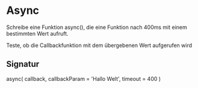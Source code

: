 # Async

Schreibe eine Funktion async(), die
eine Funktion nach 400ms mit einem
bestimmten Wert aufruft.

Teste, ob die Callbackfunktion mit
dem übergebenen Wert aufgerufen wird

## Signatur
async(
	callback,
	callbackParam = 'Hallo Welt',
	timeout = 400
)